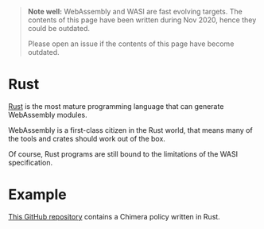 > **Note well:** WebAssembly and WASI are fast evolving targets. The contents
> of this page have been written during Nov 2020, hence they could be outdated.
>
> Please open an issue if the contents of this page have become outdated.


# Rust

[Rust](https://www.rust-lang.org/) is the most mature programming language that
can generate WebAssembly modules.

WebAssembly is a first-class citizen in the Rust world, that means
many of the tools and crates should work out of the box.

Of course, Rust programs are still bound to the limitations of the WASI
specification.

# Example

[This GitHub repository](https://github.com/chimera-kube/pod-toleration-policy)
contains a Chimera policy written in Rust.
